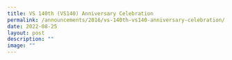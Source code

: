 ```yaml
---
title: VS 140th (VS140) Anniversary Celebration
permalink: /announcements/2016/vs-140th-vs140-anniversary-celebration/
date: 2022-08-25
layout: post
description: ""
image: ""
---
```

